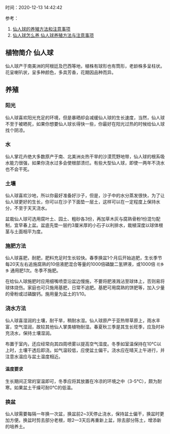时间：2020-12-13 14:42:42

参考：

1. [仙人球的养殖方法和注意事项](http://xianrenqiu.yangzhiriji.com/#:~:text=%E5%A4%8F%E5%AD%A3%E6%B0%94%E6%B8%A9%E7%82%8E%E7%83%AD%E6%97%B6%E5%BA%94,%E7%9A%84%E5%9C%B0%E6%96%B9%E5%9F%B9%E5%85%BB%EF%BC%8C%E6%81%A2%E5%A4%8D%E8%BF%BD%E8%82%A5%E3%80%82&text=%E7%A7%8B%E5%AD%A3%E5%BA%94%E6%94%BE%E7%BD%AE%E5%9C%A8%E5%85%89%E7%85%A7,%E5%9C%9F%E5%81%8F%E4%BA%8E%EF%BC%8C%E5%81%9C%E6%AD%A2%E6%96%BD%E8%82%A5%E3%80%82)
2. [仙人球怎么养 仙人球养殖方法与注意事项
](https://www.zhifure.com/snzfj/60737.html)

## 植物简介 仙人球

仙人球产于南美洲的阿根廷及巴西等地，植株有球形也有筒形，老龄株多呈柱状。花呈喇叭状，呈多种颜色，多具芳香，花期因品种而异。


## 养殖 

### 阳光

仙人球喜欢阳光充足的环境，但是暴晒却会减缓仙人球的生长速度，当然，仙人球不至于被晒死，如果你想要仙人球长得快一些，你最好在阳光过热的时候给仙人球找个阴凉。

### 水

仙人掌花卉绝大多数原产于南、北美洲炎热干旱的沙漠荒野地带，仙人球的根系吸水能力很强，如果你浇水过多会使根部溃烂。有些大型仙人球，即使一两年不浇水也不会干死。

### 土壤

仙人球喜欢沙地，所以你最好准备好沙子，但是，沙子中的水分蒸发很快，为了让仙人球更好的生长，你可以在沙子下面垫一层土，这样可以在一定程度上保持水分，不至于天天浇水。

盆栽仙人球可选用腐叶土、园土、粗砂各3份，再加草木灰与腐熟骨粉1份混匀配制，宜早春上盆。盆底先垫一层约3厘米厚的小石子以利排水，栽植深度以球体根茎与土面相平为度。

### 施肥方法

仙人球喜肥，耐肥，肥料充足时生长较快。春季换盆1个月后开始追肥，生长季节每20天左右追施腐熟的10倍液肥混合等量的1000倍磷酸二氢钾液，或1000倍 `花多多` 通用肥1次。冬季不施肥。

在给仙人球施肥时应用细嘴喷壶沿盆边慢施，不要将肥液溅沾至球体上，否则易将球体烧伤。家庭也可只施用基肥，日常不追肥。基肥可用腐熟的饼肥等，加入少量的骨粉或过磷酸钙。施用量为盆土的1/10。

### 浇水方法

仙人球喜湿润的土壤，耐干旱，稍耐水湿。仙人球原产于亚热带草原上，雨水丰富，空气湿润，故较其他仙人掌类植物耐湿。春夏秋三季是其生长旺季，应及时补充浇水，保持土壤湿润。

布置于室内，还应经常向其四周喷雾以提高空气湿度。冬季如室温保持在10℃以上时，土壤干透后即浇。如气温较低，应使盆土偏干。浇水应在晴天上午进行，并注意水温应与盆土温度相近。

#### 温度要求

生长期间正常的室温即可，冬季应将其放置在冷凉的环境之中（3-5℃），颇为耐寒。如果盆土干燥可耐0℃的低温。

### 换盆

仙人球需要每隔一年换一次盆，换盆前2~3天停止浇水，保持盆土偏干，换盆时更加方便。换盆时剪去部分老根，晾2—3天后再重新上盆，除去部分陈土，增添新的培养土。

